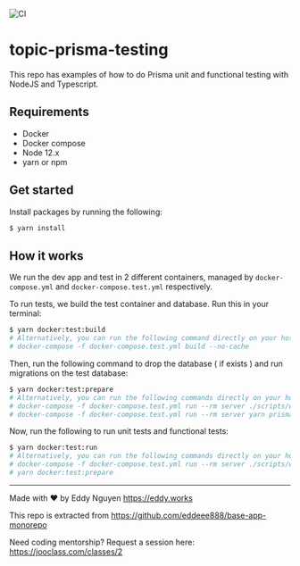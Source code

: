 ![CI](https://github.com/eddeee888/topic-prisma-testing/workflows/CI/badge.svg)

# topic-prisma-testing

This repo has examples of how to do Prisma unit and functional testing with NodeJS and Typescript.

## Requirements

- Docker
- Docker compose
- Node 12.x
- yarn or npm

## Get started

Install packages by running the following:

```bash
$ yarn install
```

## How it works

We run the dev app and test in 2 different containers, managed by `docker-compose.yml` and `docker-compose.test.yml` respectively.

To run tests, we build the test container and database. Run this in your terminal:

```bash
$ yarn docker:test:build
# Alternatively, you can run the following command directly on your host terminal:
# docker-compose -f docker-compose.test.yml build --no-cache
```

Then, run the following command to drop the database ( if exists ) and run migrations on the test database:

```bash
$ yarn docker:test:prepare
# Alternatively, you can run the following commands directly on your host terminal:
# docker-compose -f docker-compose.test.yml run --rm server ./scripts/wait-for-it.sh database:3306 -- yarn ts-node src/prisma/reset.ts
# docker-compose -f docker-compose.test.yml run --rm server yarn prisma:up
```

Now, run the following to run unit tests and functional tests:

```bash
$ yarn docker:test:run
# Alternatively, you can run the following commands directly on your host terminal:
# docker-compose -f docker-compose.test.yml run --rm server ./scripts/wait-for-it.sh database:3306 -- yarn test
# yarn docker:test:prepare
```

---

Made with ❤️ by Eddy Nguyen
https://eddy.works

This repo is extracted from https://github.com/eddeee888/base-app-monorepo

Need coding mentorship? Request a session here: https://jooclass.com/classes/2
